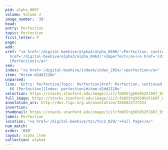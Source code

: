 ```yaml
---
pid: alpha_0697
volume: Volume 2
image_number: '39'
head: 
entry: Perfection
topic: Perfection
first_letter: P
page: 
add: 
xref: "<a href='/digital-beehive/alpha4/alpha_0698/'>Perfection, continued</a>|<a
  href='/digital-beehive/alpha3/alpha_0463/'>Imperfect</a>|<a href='/digital-beehive/num1/num_0061/'>60
  [Perfection]</a>"
see: 
index: "<a href='/digital-beehive/index4/index_2954/'>perfection</a>"
item: "#item-d2dd2128e"
unparsed: 
line: 'Entry: Perfection|Topic: Perfection|Xref: Perfection, continued|Xref: Imperfect|Xref:
  60 [Perfection]|Index: perfection|#item-d2dd2128e'
selection: https://stacks.stanford.edu/image/iiif/fm855tg5659%2F1607_0506/331,4555,3044,541/full/0/default.jpg
full_image: https://stacks.stanford.edu/image/iiif/fm855tg5659%2F1607_0506/full/full/0/default.jpg
annotation_uri: http://dev.llgc.org.uk/annotation/1565022727523
insertion: 
thumbnail: https://stacks.stanford.edu/image/iiif/fm855tg5659%2F1607_0506/331,4555,600,180/250,/0/default.jpg
label: Perfection
location: "<a href='/digital-beehive/toc/toc2_029/'>Full Page</a>"
num_match: 
order: '050'
layout: alpha_item
collection: alpha4
---
```

